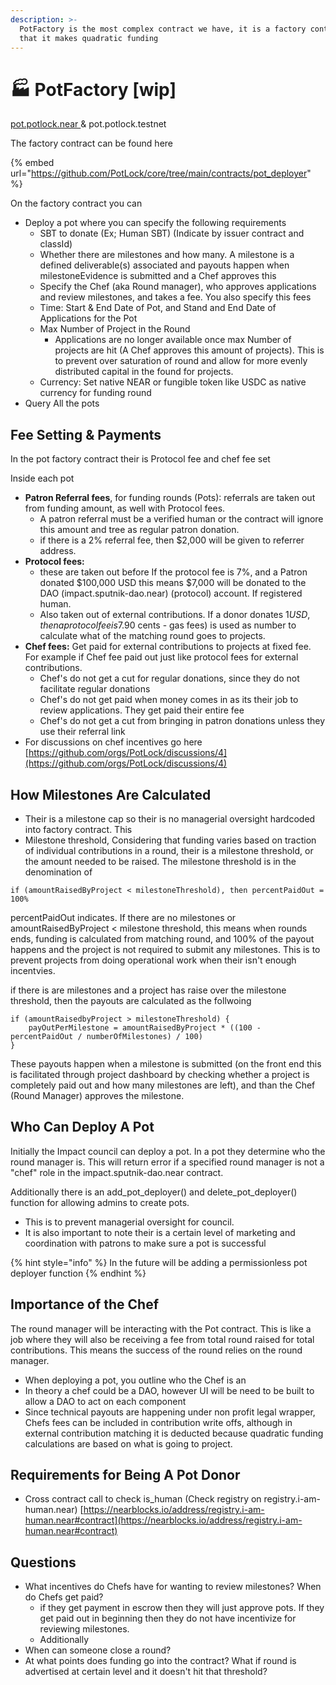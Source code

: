 ```yaml
---
description: >-
  PotFactory is the most complex contract we have, it is a factory contract, in
  that it makes quadratic funding
---
```


# 🏭 PotFactory \[wip]

[pot.potlock.near ](https://nearblocks.io/address/pot.potlock.near)& pot.potlock.testnet

The factory contract can be found here

{% embed url="https://github.com/PotLock/core/tree/main/contracts/pot_deployer" %}

On the factory contract you can

* Deploy a pot where you can specify the following requirements
  * SBT to donate (Ex; Human SBT) (Indicate by issuer contract and classId)
  * Whether there are milestones and how many. A milestone is a defined deliverable(s) associated  and payouts happen when milestoneEvidence is submitted and a Chef approves this
  * Specify the Chef (aka Round manager), who approves applications and review milestones, and takes a fee. You also specify this fees
  * Time: Start & End Date of Pot, and Stand and End Date of Applications for the Pot&#x20;
  * Max Number of Project in the Round
    * Applications are no longer available once max Number of projects are hit (A Chef approves this amount of projects). This is to prevent over saturation of round and allow for more evenly distributed capital in the found for projects.&#x20;
  * Currency: Set native NEAR or fungible token like USDC as native currency for funding round
* Query All the pots

## Fee Setting & Payments

In the pot factory contract their is Protocol fee and chef fee set

Inside each pot

* **Patron Referral fees**, for funding rounds (Pots): referrals are taken out from funding amount, as well with Protocol fees.&#x20;
  * A patron referral must be a verified human or the contract will ignore this amount and tree as regular patron donation.
  * if there is a 2% referral fee, then $2,000 will be given to referrer address. &#x20;
* **Protocol fees:**&#x20;
  * these are taken out before If the protocol fee is 7%, and a Patron donated $100,000 USD this means $7,000 will be donated to the DAO (impact.sputnik-dao.near) (protocol) account. If registered human.
  * Also taken out of external contributions. If a donor donates $1 USD, then a protocol fee is 7%, and the chef fee is 3%, then ($.90 cents - gas fees) is used as number to calculate what of the matching round goes to projects.
* **Chef fees:** Get paid for external contributions to projects at fixed fee. For example if Chef fee paid out just like protocol fees for external contributions.
  * Chef's do not get a cut for regular donations, since they do not facilitate regular donations
  * Chef's do not get paid when money comes in as its their job to review applications. They get paid their entire fee&#x20;
  * Chef's do not get a cut from bringing in patron donations unless they use their referral link
* For discussions on chef incentives go here [https://github.com/orgs/PotLock/discussions/4](https://github.com/orgs/PotLock/discussions/4)

## How Milestones Are Calculated

* Their is a milestone cap so their is no managerial oversight hardcoded into factory contract. This
* Milestone threshold, Considering that funding varies based on traction of individual contributions in a round, their is a milestone threshold, or the amount needed to be raised. The milestone threshold is in the denomination of&#x20;

`if (amountRaisedByProject < milestoneThreshold), then percentPaidOut = 100%`

percentPaidOut indicates. If there are no milestones or amountRaisedByProject < milestone threshold, this means when rounds ends, funding is calculated from matching round, and 100% of the payout happens and the project is not required to submit any milestones. This is to prevent projects from doing operational work when their isn't enough incentvies.&#x20;

if  there is are milestones and a project has raise over the milestone threshold, then the payouts are calculated as the follwoing

```
if (amountRaisedbyProject > milestoneThreshold) {
    payOutPerMilestone = amountRaisedByProject * ((100 - percentPaidOut / numberOfMilestones) / 100) 
}
```

These payouts happen when a milestone is submitted (on the front end this is facilitated through project dashboard by checking whether a project is completely paid out and how many milestones are left), and than the Chef (Round Manager) approves the milestone.&#x20;



## Who Can Deploy A Pot

Initially the Impact council can deploy a pot. In a pot they determine who the round manager is. This will return error if a specified round manager is not a "chef" role in the impact.sputnik-dao.near contract.



Additionally there is an add\_pot\_deployer() and delete\_pot\_deployer() function for allowing admins to create pots.&#x20;

* This is to prevent managerial oversight for council.
* It is also important to note their is a certain level of marketing and coordination with patrons to make sure a pot is successful

{% hint style="info" %}
In the future will be adding a permissionless pot deployer function
{% endhint %}

## Importance of the Chef

The round manager will be interacting with the Pot contract. This is like a job where they will also be receiving a fee from total round raised for total contributions. This means the success of the round relies on the round manager.&#x20;

* When deploying a pot, you outline who the Chef is an&#x20;
* In theory a chef could be a DAO, however UI will be need to be built to allow a DAO to act on each component
* Since technical payouts are happening under non profit legal wrapper, Chefs fees can be included in contribution write offs, although in external contribution matching it is deducted because quadratic funding calculations are based on what is going to project.&#x20;



## Requirements for Being A Pot Donor

* Cross contract call to check is\_human (Check registry on registry.i-am-human.near) [https://nearblocks.io/address/registry.i-am-human.near#contract](https://nearblocks.io/address/registry.i-am-human.near#contract)

## Questions

* What incentives do Chefs have for wanting to review milestones? When do Chefs get paid?
  * if they get payment in escrow then they will just approve pots. If they get paid out in beginning then they do not have incentivize for reviewing milestones.&#x20;
  * Additionally&#x20;
* When can someone close a round?
* At what points does funding go into the contract? What if round is advertised at certain level and it doesn't hit that threshold?

